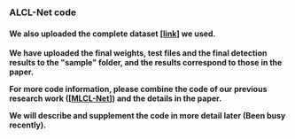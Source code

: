 ### ALCL-Net code    

#### We also uploaded the complete dataset [[link](https://github.com/YuChuang1205/SIRST-dataset-MLCL-Net-version)] we used.  

**We have uploaded the final weights, test files and the final detection results to the "sample" folder, and the results correspond to those in the paper.**     

**For more code information, please combine the code of our previous research work ([[MLCL-Net](https://github.com/YuChuang1205/MLCL-Net)]) and the details in the paper.**  

**We will describe and supplement the code in more detail later (Been busy recently).**
